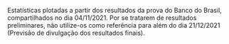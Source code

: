 Estatísticas plotadas a partir dos resultados da prova do Banco do Brasil, compartilhados no dia 04/11/2021.
Por se tratarem de resultados preliminares, não utilize-os como referência para além do dia 21/12/2021 (Previsão de divulgação dos resultados finais).
